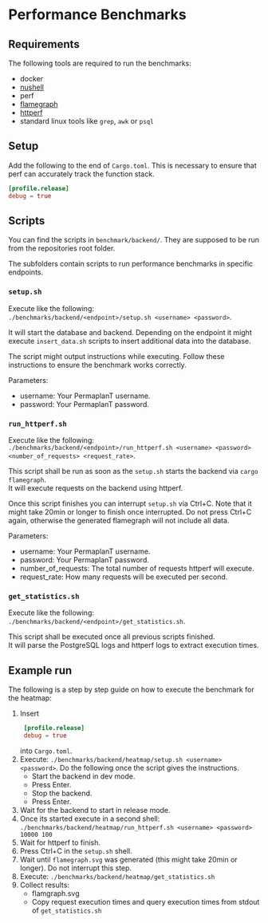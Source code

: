 # Performance Benchmarks

## Requirements

The following tools are required to run the benchmarks:

- docker
- [nushell](https://github.com/nushell/nushell)
- perf
- [flamegraph](https://github.com/flamegraph-rs/flamegraph)
- [httperf](https://github.com/httperf/httperf)
- standard linux tools like `grep`, `awk` or `psql`

## Setup

Add the following to the end of `Cargo.toml`.
This is necessary to ensure that perf can accurately track the function stack.

```toml
[profile.release]
debug = true
```

## Scripts

You can find the scripts in `benchmark/backend/`.
They are supposed to be run from the repositories root folder.

The subfolders contain scripts to run performance benchmarks in specific endpoints.

### `setup.sh`

Execute like the following:  
`./benchmarks/backend/<endpoint>/setup.sh <username> <password>`.

It will start the database and backend.
Depending on the endpoint it might execute `insert_data.sh` scripts to insert additional data into the database.

The script might output instructions while executing.
Follow these instructions to ensure the benchmark works correctly.

Parameters:

- username: Your PermaplanT username.
- password: Your PermaplanT password.

### `run_httperf.sh`

Execute like the following:  
`./benchmarks/backend/<endpoint>/run_httperf.sh <username> <password> <number_of_requests> <request_rate>`.

This script shall be run as soon as the `setup.sh` starts the backend via `cargo flamegraph`.  
It will execute requests on the backend using httperf.

Once this script finishes you can interrupt `setup.sh` via Ctrl+C.
Note that it might take 20min or longer to finish once interrupted.
Do not press Ctrl+C again, otherwise the generated flamegraph will not include all data.

Parameters:

- username: Your PermaplanT username.
- password: Your PermaplanT password.
- number_of_requests: The total number of requests httperf will execute.
- request_rate: How many requests will be executed per second.

### `get_statistics.sh`

Execute like the following:  
`./benchmarks/backend/<endpoint>/get_statistics.sh`.

This script shall be executed once all previous scripts finished.  
It will parse the PostgreSQL logs and httperf logs to extract execution times.

## Example run

The following is a step by step guide on how to execute the benchmark for the heatmap:

1. Insert
   ```toml
    [profile.release]
    debug = true
   ```
   into `Cargo.toml`.
2. Execute: `./benchmarks/backend/heatmap/setup.sh <username> <password>`. Do the following once the script gives the instructions.
   - Start the backend in dev mode.
   - Press Enter.
   - Stop the backend.
   - Press Enter.
3. Wait for the backend to start in release mode.
4. Once its started execute in a second shell: `./benchmarks/backend/heatmap/run_httperf.sh <username> <password> 10000 100`
5. Wait for httperf to finish.
6. Press Ctrl+C in the `setup.sh` shell.
7. Wait until `flamegraph.svg` was generated (this might take 20min or longer). Do not interrupt this step.
8. Execute: `./benchmarks/backend/heatmap/get_statistics.sh`
9. Collect results:
   - flamgraph.svg
   - Copy request execution times and query execution times from stdout of `get_statistics.sh`
